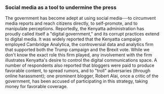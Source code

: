 ### Social media as a tool to undermine the press

The government has become adept at using social media---to circumvent media reports and reach citizens directly, to self-promote, and to manipulate perceptions. Reportedly, the Kenyatta administration has proudly called itself a "digital government," and its corrupt practices extend to digital media. It was widely reported that the Kenyatta campaign employed Cambridge Analytica, the controversial data and analytics firm that supported both the Trump campaign and the Brexit vote. While we don't know the exact role this firm played, any involvement with the firm illustrates Kenyatta's desire to control the digital communications space. A number of respondents also reported that bloggers were paid to produce favorable content, to spread rumors, and to "troll" adversaries (through online harassment); one prominent blogger, Robert Alai, once a critic of the government, has been accused of participating in this strategy, taking money for favorable coverage.
